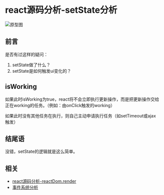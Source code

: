 # react源码分析-setState分析

![原型图](https://raw.githubusercontent.com/luke93h/git-blog/master/imgs/setState.png)

## 前言

是否有过这样的疑问：

1. setState做了什么？
2. setState是如何触发ui变化的？

## isWorking

如果此时isWorking为true，react将不会立即执行更新操作，而是把更新操作交给正在working的任务。（例如：由onClick触发的working）

如果此时没有其他任务在执行，则自己主动申请执行任务（如setTimeout或ajax触发）

## 结尾语

没错，setState的逻辑就是这么简单。

## 相关

- [react源码分析-reactDom.render](https://github.com/luke93h/git-blog/issues/8)
- [事件系统分析](https://github.com/luke93h/git-blog/issues/10)